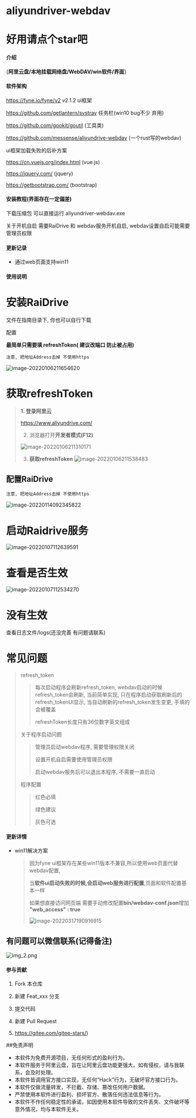 # aliyundriver-webdav 
# 好用请点个star吧
#### 介绍
{**阿里云盘/本地挂载网络盘/WebDAV/win软件/界面**}

#### 软件架构
https://fyne.io/fyne/v2 v2.1.2 ui框架

https://github.com/getlantern/systray 任务栏(win10 bug不少 弃用)

https://github.com/gookit/goutil (工具类)

https://github.com/messense/aliyundrive-webdav (一个rust写的webdav)

ui框架加载失败的后补方案

https://cn.vuejs.org/index.html (vue.js)

https://jquery.com/ (jquery)

https://getbootstrap.com/ (bootstrap)

#### 安装教程(界面存在一定偏差)

下载压缩包 可以直接运行 aliyundriver-webdav.exe

关于开机自启 需要RaiDrive 和 webdav服务开机自启, webdav设置自启可能需要管理员权限

#### 更新记录

- 通过web页面支持win11



#### 使用说明

# 安装RaiDrive

文件在指南目录下, 你也可以自行下载

配置

**最简单只需要填 refreshToken( 建议改端口 防止被占用)**

`注意, 把地址Address去掉 不使用https`

![image-20220106211654620](README.assets/image-20220106211654620.png)





# 获取refreshToken

> **1. 登录阿里云**
>
> https://www.aliyundrive.com/
>
> 2. 浏览器打开**开发者模式(F12)**
>
> ![image-20220106211310171](README.assets/image-20220106211310171.png)
>
> 3. **获取refreshToken**
>    ![image-20220106211538483](README.assets/image-20220106211538483.png)

## 配置RaiDrive

`注意, 把地址Address去掉 不使用https`

![image-20220114092345822](README.assets/image-20220114092345822.png)

# 启动Raidrive服务

![image-20220107112639591](README.assets/image-20220107112639591.png)

# 查看是否生效

![image-20220107112534270](README.assets/image-20220107112534270.png)

# 没有生效

查看日志文件/logs(还没完善 有问题请联系)

# 常见问题

> refresh_token
>
> > 每次启动程序会刷新refresh_token, webdav启动的时候 refresh_token会刷新, 当前简单实现, 只在程序启动获取刷新后的refresh_tokenUI显示, 当自动刷新的refresh_token发生变更, 手填的会被覆盖
> >
> > refreshToken长度只有36位数字英文组成
>
> 关于程序启动问题
>
> > 管理员启动webdav程序, 需要管理权限关闭
> >
> > 设置开机自启需要使用管理员权限
> >
> > 启动webdav服务后可以退出本程序, 不需要一直启动
>
> 程序配置
>
> > 红色必填
> >
> > 绿色建议
> >
> > 灰色可选



#### 更新详情

- win11解决方案

  > 因为fyne ui框架存在某些win11版本不兼容,所以使用web页面代替webdav配置,
  >
  > 当**软件ui启动失败的时候,会启动web服务进行配置**,页面和软件配置基本一样
  >
  > 如果想直接访问网页端 需要手动修改配置**bin/webdav-conf.json**增加 **"web_access" : true**
  >
  > ![image-20220317190916915](README.assets/image-20220317190916915.png)



## 有问题可以微信联系(记得备注)

![img_2.png](README.assets/img_2.png)



#### 参与贡献

1. Fork 本仓库
2. 新建 Feat_xxx 分支
3. 提交代码
4. 新建 Pull Request

5. https://gitee.com/gitee-stars/)

##免责声明
- 本软件为免费开源项目，无任何形式的盈利行为。
- 本软件服务于阿里云盘，旨在让阿里云盘功能更强大。如有侵权，请与我联系，会及时处理。
- 本软件皆调用官方接口实现，无任何“Hack”行为，无破坏官方接口行为。
- 本软件仅做流量转发，不拦截、存储、篡改任何用户数据。
- 严禁使用本软件进行盈利、损坏官方、散落任何违法信息等行为。
- 本软件不作任何稳定性的承诺，如因使用本软件导致的文件丢失、文件破坏等意外情况，均与本软件无关。
